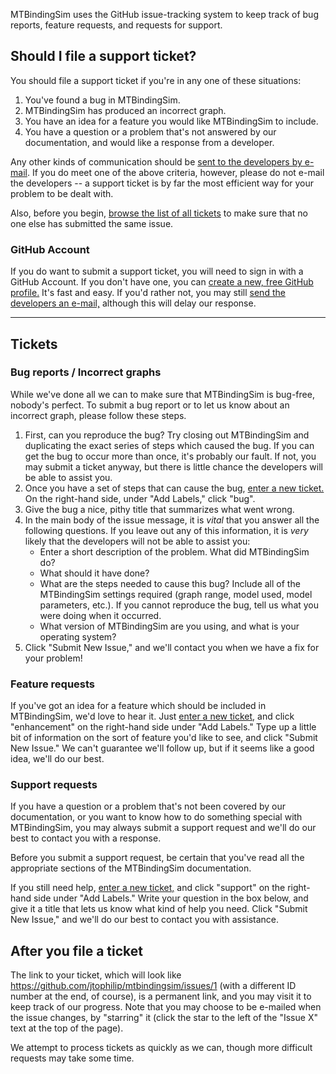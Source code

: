 <!-- WARNING: This page is specifically referenced in the MTBindingSim documentation, do not remove it without updating the Troubleshooting section of the docs! -->

MTBindingSim uses the GitHub issue-tracking system to keep track of bug reports, feature requests, and requests for support.

## Should I file a support ticket?

You should file a support ticket if you're in any one of these situations:

  1. You've found a bug in MTBindingSim.
  2. MTBindingSim has produced an incorrect graph.
  3. You have an idea for a feature you would like MTBindingSim to include.
  4. You have a question or a problem that's not answered by our documentation, and would like a response from a developer.

Any other kinds of communication should be [sent to the developers by e-mail](${DOCS}:ContactUs).  If you do meet one of the above criteria, however, please do not e-mail the developers -- a support ticket is by far the most efficient way for your problem to be dealt with.

Also, before you begin, [browse the list of all tickets](https://github.com/jtophilip/mtbindingsim/issues) to make sure that no one else has submitted the same issue.

### GitHub Account

If you do want to submit a support ticket, you will need to sign in with a GitHub Account.  If you don't have one, you can [create a new, free GitHub profile.](https://github.com/signup/free)  It's fast and easy.  If you'd rather not, you may still [send the developers an e-mail,](${DOCS}:ContactUs) although this will delay our response.

----------

## Tickets

### Bug reports / Incorrect graphs

While we've done all we can to make sure that MTBindingSim is bug-free, nobody's perfect.  To submit a bug report or to let us know about an incorrect graph, please follow these steps.

1. First, can you reproduce the bug?  Try closing out MTBindingSim and duplicating the exact series of steps which caused the bug.  If you can get the bug to occur more than once, it's probably our fault.  If not, you may submit a ticket anyway, but there is little chance the developers will be able to assist you.
2. Once you have a set of steps that can cause the bug, [enter a new ticket.](https://github.com/jtophilip/mtbindingsim/issues/new)  On the right-hand side, under "Add Labels," click "bug".
3. Give the bug a nice, pithy title that summarizes what went wrong.
4. In the main body of the issue message, it is *vital* that you answer all the following questions. If you leave out any of this information, it is *very* likely that the developers will not be able to assist you:
    * Enter a short description of the problem.  What did MTBindingSim do?
    * What should it have done?
    * What are the steps needed to cause this bug? Include all of the MTBindingSim settings required (graph range, model used, model parameters, etc.). If you cannot reproduce the bug, tell us what you were doing when it occurred.
    * What version of MTBindingSim are you using, and what is your operating system?
4. Click "Submit New Issue," and we'll contact you when we have a fix for your problem!


### Feature requests

If you've got an idea for a feature which should be included in MTBindingSim, we'd love to hear it.  Just [enter a new ticket,](https://github.com/jtophilip/mtbindingsim/issues/new) and click "enhancement" on the right-hand side under "Add Labels."  Type up a little bit of information on the sort of feature you'd like to see, and click "Submit New Issue."  We can't guarantee we'll follow up, but if it seems like a good idea, we'll do our best.


### Support requests

If you have a question or a problem that's not been covered by our documentation, or you want to know how to do something special with MTBindingSim, you may always submit a support request and we'll do our best to contact you with a response.

Before you submit a support request, be certain that you've read all the appropriate sections of the MTBindingSim documentation.

If you still need help, [enter a new ticket,](https://github.com/jtophilip/mtbindingsim/issues/new) and click "support" on the right-hand side under "Add Labels."  Write your question in the box below, and give it a title that lets us know what kind of help you need.  Click "Submit New Issue," and we'll do our best to contact you with assistance.


## After you file a ticket

The link to your ticket, which will look like <https://github.com/jtophilip/mtbindingsim/issues/1> (with a different ID number at the end, of course), is a permanent link, and you may visit it to keep track of our progress.  Note that you may choose to be e-mailed when the issue changes, by "starring" it (click the star to the left of the "Issue X" text at the top of the page).

We attempt to process tickets as quickly as we can, though more difficult requests may take some time.